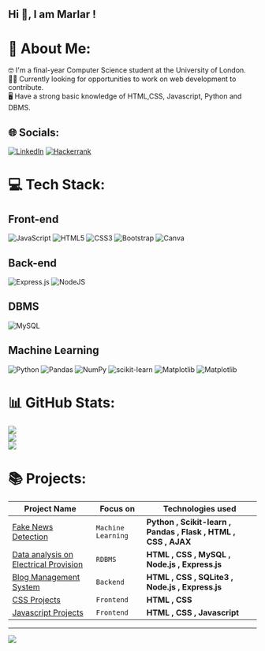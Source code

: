 ## Hi 👋, I am Marlar !

<!--
**marlar-tz/marlar-tz** is a ✨ _special_ ✨ repository because its `README.md` (this file) appears on your GitHub profile.
-->
# 💫 About Me:
🤓 I'm a final-year Computer Science student at the University of London. <br>🙋‍♀️ Currently looking for opportunities to work on web development to contribute.<br>🖥️ Have a strong basic knowledge of HTML,CSS, Javascript, Python and DBMS.


## 🌐 Socials:
[![LinkedIn](https://img.shields.io/badge/LinkedIn-%230077B5.svg?logo=linkedin&logoColor=white)](https://www.linkedin.com/in/marlar-thein-zaw-336b381b8)
[![Hackerrank](https://img.shields.io/badge/-Hackerrank-00EA64?style=flat&logo=HackerRank&logoColor=white)](https://www.hackerrank.com/profile/marlartz001)

# 💻 Tech Stack:
## Front-end 
![JavaScript](https://img.shields.io/badge/javascript-%23323330.svg?style=for-the-badge&logo=javascript&logoColor=white)
![HTML5](https://img.shields.io/badge/html5-%23E34F26.svg?style=for-the-badge&logo=html5&logoColor=%2a9d8f) 
![CSS3](https://img.shields.io/badge/css3-%231572B6.svg?style=for-the-badge&logo=css3&logoColor=%e9c46a) 
![Bootstrap](https://img.shields.io/badge/bootstrap-%238511FA.svg?style=for-the-badge&logo=bootstrap&logoColor=%f4a261) 
![Canva](https://img.shields.io/badge/Canva-%2300C4CC.svg?style=for-the-badge&logo=Canva&logoColor=%e76f51) 

## Back-end 
![Express.js](https://img.shields.io/badge/express.js-%23404d59.svg?style=for-the-badge&logo=express&logoColor=%2361DAFB) 
![NodeJS](https://img.shields.io/badge/node.js-6DA55F?style=for-the-badge&logo=node.js&logoColor=white) 

## DBMS 
![MySQL](https://img.shields.io/badge/mysql-4479A1.svg?style=for-the-badge&logo=mysql&logoColor=white)

## Machine Learning
![Python](https://img.shields.io/badge/python-3670A0?style=for-the-badge&logo=python&logoColor=ffdd54)
![Pandas](https://img.shields.io/badge/pandas-%23150458.svg?style=for-the-badge&logo=pandas&logoColor=white) 
![NumPy](https://img.shields.io/badge/numpy-%23013243.svg?style=for-the-badge&logo=numpy&logoColor=white) 
![scikit-learn](https://img.shields.io/badge/scikit--learn-%23F7931E.svg?style=for-the-badge&logo=scikit-learn&logoColor=white) 
![Matplotlib](https://img.shields.io/badge/Matplotlib-%23ffffff.svg?style=for-the-badge&logo=Matplotlib&logoColor=black)
![Matplotlib](https://img.shields.io/badge/:badgeContent?style=for-the-badge&logo=Matplotlib&logoColor=%23e76f51&label=Matplotlib)


# 📊 GitHub Stats:
![](https://github-readme-stats.vercel.app/api?username=marlar-tz&theme=radical&hide_border=false&include_all_commits=false&count_private=false)<br/>
![](https://github-readme-streak-stats.herokuapp.com/?user=marlar-tz&theme=dark&hide_border=false)<br/>
![](https://github-readme-stats.vercel.app/api/top-langs/?username=marlar-tz&theme=dark&hide_border=false&include_all_commits=false&count_private=false&layout=compact)

# 📚 Projects:
| Project Name | Focus on | Technologies used | 
| ------------ | -------- | ----------------- | 
| [Fake News Detection](https://github.com/marlar-tz/Fake-News-Detection) | `Machine Learning`| **Python , Scikit-learn , Pandas , Flask , HTML , CSS , AJAX** | 
| [Data analysis on Electrical Provision](https://github.com/marlar-tz/Data_analysis_on_Electrical_Provision_RDBMS) | `RDBMS` | **HTML , CSS , MySQL , Node.js , Express.js** |
| [Blog Management System](https://github.com/marlar-tz/Blog_Management_System_Backend) | `Backend` | **HTML , CSS , SQLite3 , Node.js , Express.js** |
| [CSS Projects](https://github.com/marlar-tz/CSS-Practice-Projects) | `Frontend` | **HTML , CSS** |
| [Javascript Projects](https://github.com/marlar-tz/Javascript-Practice-Projects) | `Frontend` | **HTML , CSS , Javascript** |



---
[![](https://visitcount.itsvg.in/api?id=marlar-tz&icon=0&color=0)](https://visitcount.itsvg.in)



<!-- Proudly created with GPRM ( https://gprm.itsvg.in ) -->
